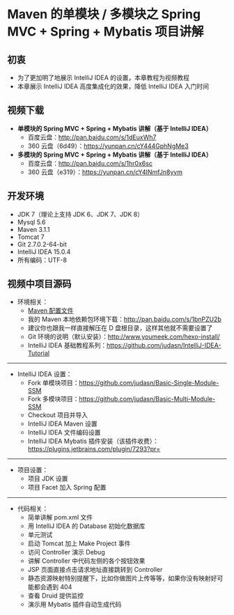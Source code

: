 # Maven 的单模块 / 多模块之 Spring MVC + Spring + Mybatis 项目讲解


## 初衷

- 为了更加明了地展示 IntelliJ IDEA 的设置，本章教程为视频教程
- 本章展示 IntelliJ IDEA 高度集成化的效果，降低 IntelliJ IDEA 入门时间


## 视频下载

- **单模块的 Spring MVC + Spring + Mybatis 讲解（基于 IntelliJ IDEA）**
    - 百度云盘：<http://pan.baidu.com/s/1dEuxWh7>
    - 360 云盘（6d49）：<https://yunpan.cn/cY444GphNgMe3>
- **多模块的 Spring MVC + Spring + Mybatis 讲解（基于 IntelliJ IDEA）**
    - 百度云盘：<http://pan.baidu.com/s/1hr0x6sc>
    - 360 云盘（e319）：<https://yunpan.cn/cY4INmfJn8yvm>


## 开发环境

- JDK 7（理论上支持 JDK 6、JDK 7、JDK 8）
- Mysql 5.6
- Maven 3.1.1
- Tomcat 7
- Git 2.7.0.2-64-bit
- IntelliJ IDEA 15.0.4
- 所有编码：UTF-8


## 视频中项目源码


- 环境相关：
    - [Maven 配置文件](maven-skill-introduce.md)
    - 我的 Maven 本地依赖包环境下载：<http://pan.baidu.com/s/1bnPZU2b>
    - 建议你也跟我一样直接解压在 D 盘根目录，这样其他就不需要设置了
    - Git 环境的说明（默认安装）：<http://www.youmeek.com/hexo-install/>
    - IntelliJ IDEA 基础教程系列：<https://github.com/judasn/IntelliJ-IDEA-Tutorial>

---

- IntelliJ IDEA 设置：
	- Fork 单模块项目：<https://github.com/judasn/Basic-Single-Module-SSM>
	- Fork 多模块项目：<https://github.com/judasn/Basic-Multi-Module-SSM>
    - Checkout 项目并导入
    - IntelliJ IDEA Maven 设置
    - IntelliJ IDEA 文件编码设置
    - IntelliJ IDEA Mybatis 插件安装（该插件收费）：<https://plugins.jetbrains.com/plugin/7293?pr=>

---

- 项目设置：
    - 项目 JDK 设置
    - 项目 Facet 加入 Spring 配置

---

- 代码相关：
    - 简单讲解 pom.xml 文件
    - 用 IntelliJ IDEA 的 Database 初始化数据库
    - 单元测试
    - 启动 Tomcat 加上 Make Project 事件
    - 访问 Controller 演示 Debug
    - 讲解 Controller 中代码左侧的各个按钮效果
    - JSP 页面直接点击请求地址直接跳转到 Controller
    - 静态资源映射特别提醒下，比如你做图片上传等等，如果你没有映射好可能都会遇到 404
    - 查看 Druid 提供监控
    - 演示用 Mybatis 插件自动生成代码
